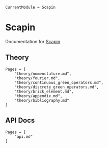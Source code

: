 ```@meta
CurrentModule = Scapin
```

# Scapin

Documentation for [Scapin](https://github.com/sbrisard/Scapin.jl).

## Theory

```@contents
Pages = [
    "theory/nomenclature.md",
	"theory/fourier.md",
	"theory/continuous_green_operators.md",
	"theory/discrete_green_operators.md",
	"theory/brick_element.md",
	"theory/appendix.md",
	"theory/bibliography.md"
]
```

## API Docs

```@contents
Pages = [
    "api.md"
]
```
